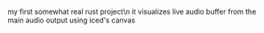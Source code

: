 my first somewhat real rust project\n
it visualizes live audio buffer from the main audio output using iced's canvas
